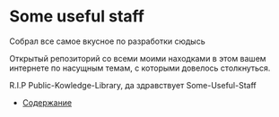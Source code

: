 # Some useful staff 

Собрал все самое вкусное по разработки сюдысь

Открытый репозиторий со всеми моими находками в этом вашем интернете по насущным
темам, с которыми довелось столкнуться.

R.I.P Public-Kowledge-Library, да здравствует Some-Useful-Staff

- [Содержание](TableOfContent.md)


